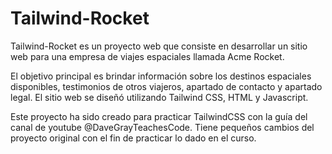 # Tailwind-Rocket
Tailwind-Rocket es un proyecto web que consiste en desarrollar un sitio web para una empresa de viajes espaciales llamada Acme Rocket. 

El objetivo principal es brindar información sobre los destinos espaciales disponibles, testimonios de otros viajeros, apartado de contacto y apartado legal. 
El sitio web se diseñó utilizando Tailwind CSS, HTML y Javascript.

Este proyecto ha sido creado para practicar TailwindCSS con la guía del canal de youtube @DaveGrayTeachesCode.
Tiene pequeños cambios del proyecto original con el fin de practicar lo dado en el curso.
